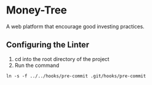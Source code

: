 # Money-Tree

A web platform that encourage good investing practices.

## Configuring the Linter

1. cd into the root directory of the project
2. Run the command
```
ln -s -f ../../hooks/pre-commit .git/hooks/pre-commit
```